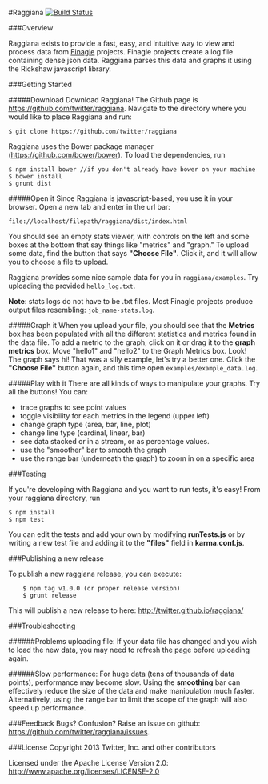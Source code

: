 #Raggiana [![Build Status](https://travis-ci.org/twitter/raggiana.png)](https://travis-ci.org/twitter/raggiana)

###Overview

Raggiana exists to provide a fast, easy, and intuitive way to view and process data from [Finagle](http://twitter.github.io/finagle/) projects. Finagle projects create a log file containing dense json data. Raggiana parses this data and graphs it using the Rickshaw javascript library.

###Getting Started

#####Download
Download Raggiana! The Github page is <https://github.com/twitter/raggiana>. Navigate to the directory where you would like to place Raggiana and run:

	$ git clone https://github.com/twitter/raggiana
	
Raggiana uses the Bower package manager (<https://github.com/bower/bower>). To load the dependencies, run

	$ npm install bower //if you don't already have bower on your machine
	$ bower install
	$ grunt dist

#####Open it
Since Raggiana is javascript-based, you use it in your browser. Open a new tab and enter in the url bar:

	file://localhost/filepath/raggiana/dist/index.html
	
You should see an empty stats viewer, with controls on the left and some boxes at the bottom that say things like "metrics" and "graph." To upload some data, find the button that says __"Choose File"__. Click it, and it will allow you to choose a file to upload.

Raggiana provides some nice sample data for you in `raggiana/examples`. Try uploading the provided `hello_log.txt`.

__Note__: stats logs do not have to be .txt files. Most Finagle projects produce output files resembling: `job_name-stats.log`.

#####Graph it
When you upload your file, you should see that the __Metrics__ box has been populated with all the different statistics and metrics found in the data file. To add a metric to the graph, click on it or drag it to the __graph metrics__ box. Move "hello1" and "hello2" to the Graph Metrics box. Look! The graph says hi! That was a silly example, let's try a better one. Click the __"Choose File"__  button again, and this time open `examples/example_data.log`. 

#####Play with it
There are all kinds of ways to manipulate your graphs. Try all the buttons! You can:

* trace graphs to see point values
* toggle visibility for each metrics in the legend (upper left)
* change graph type (area, bar, line, plot)
* change line type (cardinal, linear, bar)
* see data stacked or in a stream, or as percentage values.
* use the "smoother" bar to smooth the graph
* use the range bar (underneath the graph) to zoom in on a specific area

###Testing

If you're developing with Raggiana and you want to run tests, it's easy! From your raggiana directory, run 

	$ npm install
	$ npm test

You can edit the tests and add your own by modifying __runTests.js__ or by writing a new test file and adding it to the __"files"__ field in __karma.conf.js__.  

###Publishing a new release

To publish a new raggiana release, you can execute:

        $ npm tag v1.0.0 (or proper release version)
        $ grunt release

This will publish a new release to here: http://twitter.github.io/raggiana/

###Troubleshooting

######Problems uploading file:
If your data file has changed and you wish to load the new data, you may need to refresh the page before uploading again. 

######Slow performance:
For huge data (tens of thousands of data points), performance may become slow. Using the __smoothing__ bar can effectively reduce the size of the data and make manipulation much faster. Alternatively, using the range bar to limit the scope of the graph will also speed up performance.

###Feedback
Bugs? Confusion? Raise an issue on github: <https://github.com/twitter/raggiana/issues>.

###License
Copyright 2013 Twitter, Inc. and other contributors

Licensed under the Apache License Version 2.0: http://www.apache.org/licenses/LICENSE-2.0